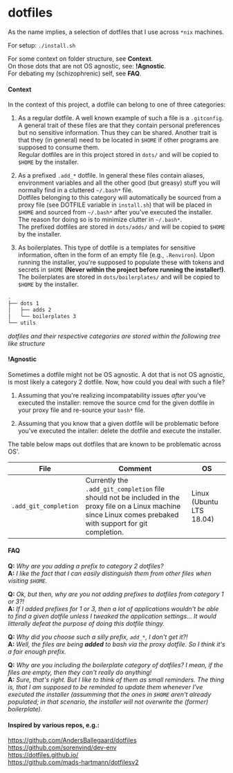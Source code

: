# dotfiles

As the name implies, a selection of dotfiles that I use across `*nix` machines.  

For setup: `./install.sh`

For some context on folder structure, see **Context**.  
On those dots that are not OS agnostic, see: **!Agnostic**.  
For debating my (schizophrenic) self, see **FAQ**.  

#### Context

In the context of this project, a dotfile can belong to one of three categories:

1. As a regular dotfile. A well known example of such a file is a `.gitconfig`. A general trait of these files are that they contain personal preferences but no sensitive information. Thus they can be shared. Another trait is that they (in general) need to be located in `$HOME` if other programs are supposed to consume them.  
   Regular dotfiles are in this project stored in `dots/` and will be copied to `$HOME` by the installer.

2. As a prefixed `.add_*` dotfile. In general these files contain aliases, environment variables and all the other good (but greasy) stuff you will normally find in a cluttered `~/.bash*` file.  
   Dotfiles belonging to this category will automatically be sourced from a proxy file (see DOTFILE variable in `install.sh`) that will be placed in `$HOME` and sourced from `~/.bash*` after you've executed the installer.  
   The reason for doing so is to minimize clutter in `~/.bash*`.  
   The prefixed dotfiles are stored in `dots/adds/` and will be copied to `$HOME` by the installer.

3. As boilerplates. This type of dotfile is a templates for sensitive information, often in the form of an empty file (e.g., `.Renviron`). Upon running the installer, you're supposed to populate these with tokens and secrets in `$HOME` **(Never within the project before running the installer!)**.  
   The boilerplates are stored in `dots/boilerplates/` and will be copied to `$HOME` by the installer.

```sh
.
├── dots 1
│   ├── adds 2
│   └── boilerplates 3
└── utils
```

_dotfiles and their respective categories are stored within the following tree like structure_


#### !Agnostic

Sometimes a dotfile might not be OS agnostic. A dot that is not OS agnostic, is most likely a category 2 dotfile. Now, how could you deal with such a file?  

1. Assuming that you're realizing incompatability issues _after_ you've executed the installer: remove the source cmd for the given dotfile in your proxy file and re-source your `bash*` file.  

2. Assuming that you know that a given dotfile will be problematic before you've executed the intaller: delete the dotfile and execute the installer.  

The table below maps out dotfiles that are known to be problematic across OS'.

|File|Comment|OS|
|---|---|---|
|`.add_git_completion`|Currently the `.add_git_completion` file should not be included in the proxy file on a Linux machine since Linux comes prebaked with support for git completion.|Linux (Ubuntu LTS 18.04)|  


#### FAQ

**Q:** _Why are you adding a prefix to category 2 dotfiles?_  
**A:** _I like the fact that I can easily distinguish them from other files when visiting `$HOME`._

**Q:** _Ok, but then, why are you not adding prefixes to dotfiles from category 1 or 3?!_  
**A:** _If I added prefixes for 1 or 3, then a lot of applications wouldn't be able to find a given dotfile unless I tweaked the application settings... It would litterally defeat the purpose of doing this dotfile thingy._

**Q:** _Why did you choose such a silly prefix, `add_*`, I don't get it?!_  
**A:** _Well, the files are being **added** to bash via the proxy dotfile. So I think it's a fair enough prefix._

**Q:** _Why are you including the boilerplate category of dotfiles? I mean, if the files are empty, then they can't really do anything!_  
**A:** _Sure, that's right. But I like to think of them as small reminders. The thing is, that I am supposed to be reminded to update them whenever I've executed the installer (assumming that the ones in `$HOME` aren't already populated; in that scenario, the installer will not overwrite the (former) boilerplate)._

#### Inspired by various repos, e.g.:

https://github.com/AndersBallegaard/dotfiles  
https://github.com/sorenvind/dev-env  
https://dotfiles.github.io/  
https://github.com/mads-hartmann/dotfilesv2
